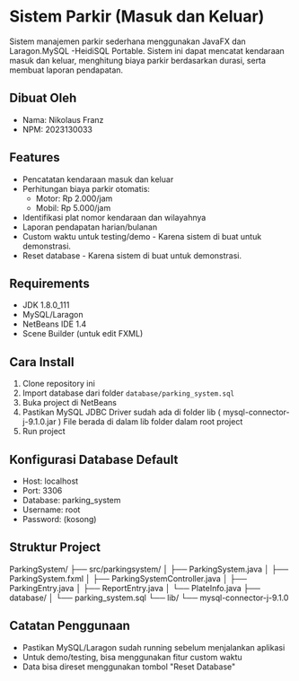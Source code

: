 # Sistem Parkir (Masuk dan Keluar)

Sistem manajemen parkir sederhana menggunakan JavaFX dan Laragon.MySQL -HeidiSQL Portable.
Sistem ini dapat mencatat kendaraan masuk dan keluar, menghitung biaya parkir berdasarkan durasi, serta membuat laporan pendapatan.

## Dibuat Oleh
- Nama: Nikolaus Franz
- NPM: 2023130033

## Features
- Pencatatan kendaraan masuk dan keluar
- Perhitungan biaya parkir otomatis:
  * Motor: Rp 2.000/jam
  * Mobil: Rp 5.000/jam
- Identifikasi plat nomor kendaraan dan wilayahnya
- Laporan pendapatan harian/bulanan
- Custom waktu untuk testing/demo - Karena sistem di buat untuk demonstrasi.
- Reset database - Karena sistem di buat untuk demonstrasi.

## Requirements
- JDK 1.8.0_111
- MySQL/Laragon
- NetBeans IDE 1.4
- Scene Builder (untuk edit FXML)

## Cara Install
1. Clone repository ini
2. Import database dari folder `database/parking_system.sql`
3. Buka project di NetBeans
4. Pastikan MySQL JDBC Driver sudah ada di folder lib ( mysql-connector-j-9.1.0.jar ) File berada di dalam lib folder dalam root project
5. Run project

## Konfigurasi Database Default
- Host: localhost
- Port: 3306
- Database: parking_system
- Username: root
- Password: (kosong)

## Struktur Project

ParkingSystem/
├── src/parkingsystem/
│   ├── ParkingSystem.java
│   ├── ParkingSystem.fxml
│   ├── ParkingSystemController.java
│   ├── ParkingEntry.java
│   ├── ReportEntry.java
│   └── PlateInfo.java
├── database/
│   └── parking_system.sql
└── lib/
└── mysql-connector-j-9.1.0

## Catatan Penggunaan
- Pastikan MySQL/Laragon sudah running sebelum menjalankan aplikasi
- Untuk demo/testing, bisa menggunakan fitur custom waktu
- Data bisa direset menggunakan tombol "Reset Database"
